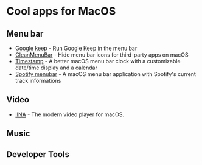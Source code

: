 # Cool apps for MacOS

## Menu bar
- [Google keep](https://github.com/tmcinerney/keep) - Run Google Keep in the menu bar
- [CleanMenuBar](https://trav.sh/keep/) - Hide menu bar icons for third-party apps on macOS
- [Timestamp](https://mzdr.github.io/timestamp/) - A better macOS menu bar clock with a customizable date/time display and a calendar
- [Spotify menubar](https://github.com/AurelTyson/spotify-menubar) - A macOS menu bar application with Spotify's current track informations

## Video
- [IINA](https://lhc70000.github.io/iina/) - The modern video player for macOS.

## Music

## Developer Tools

